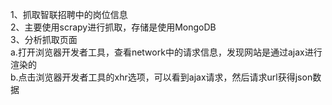 1、抓取智联招聘中的岗位信息   
2、主要使用scrapy进行抓取，存储是使用MongoDB   
3、分析抓取页面   
    a.打开浏览器开发者工具，查看network中的请求信息，发现网站是通过ajax进行渲染的   
    b.点击浏览器开发者工具的xhr选项，可以看到ajax请求，然后请求url获得json数据   

